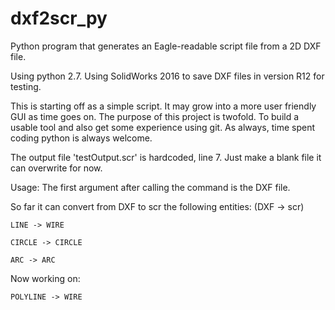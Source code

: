 # dxf2scr_py
Python program that generates an Eagle-readable script file from a 2D DXF file.

Using python 2.7. Using SolidWorks 2016 to save DXF files in version R12 for testing. 

This is starting off as a simple script. It may grow into a more user friendly GUI as time goes on. The purpose of this project is twofold. To build a usable tool and also get some experience using git. As always, time spent coding python is always welcome.

The output file 'testOutput.scr' is hardcoded, line 7. Just make a blank file it can overwrite for now.

Usage: The first argument after calling the command is the DXF file.

So far it can convert from DXF to scr the following entities: (DXF -> scr)

    LINE -> WIRE
  
    CIRCLE -> CIRCLE
  
    ARC -> ARC

Now working on:

    POLYLINE -> WIRE



